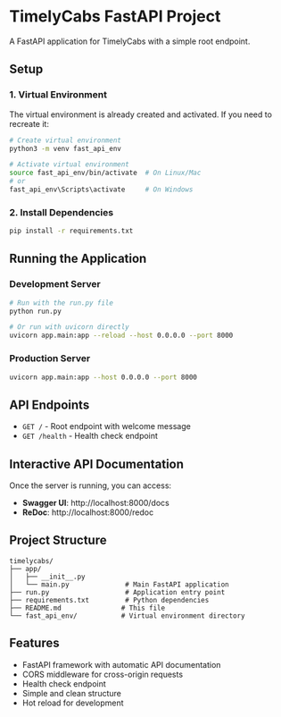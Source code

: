 # TimelyCabs FastAPI Project

A FastAPI application for TimelyCabs with a simple root endpoint.

## Setup

### 1. Virtual Environment
The virtual environment is already created and activated. If you need to recreate it:

```bash
# Create virtual environment
python3 -m venv fast_api_env

# Activate virtual environment
source fast_api_env/bin/activate  # On Linux/Mac
# or
fast_api_env\Scripts\activate     # On Windows
```

### 2. Install Dependencies
```bash
pip install -r requirements.txt
```

## Running the Application

### Development Server
```bash
# Run with the run.py file
python run.py

# Or run with uvicorn directly
uvicorn app.main:app --reload --host 0.0.0.0 --port 8000
```

### Production Server
```bash
uvicorn app.main:app --host 0.0.0.0 --port 8000
```

## API Endpoints

- `GET /` - Root endpoint with welcome message
- `GET /health` - Health check endpoint

## Interactive API Documentation

Once the server is running, you can access:

- **Swagger UI**: http://localhost:8000/docs
- **ReDoc**: http://localhost:8000/redoc

## Project Structure

```
timelycabs/
├── app/
│   ├── __init__.py
│   └── main.py              # Main FastAPI application
├── run.py                   # Application entry point
├── requirements.txt         # Python dependencies
├── README.md               # This file
└── fast_api_env/           # Virtual environment directory
```

## Features

- FastAPI framework with automatic API documentation
- CORS middleware for cross-origin requests
- Health check endpoint
- Simple and clean structure
- Hot reload for development
